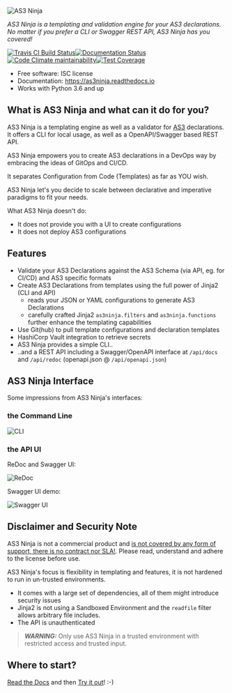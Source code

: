 ![AS3 Ninja](https://raw.githubusercontent.com/simonkowallik/as3ninja/master/docs/_static/logo.png)

_AS3 Ninja is a templating and validation engine for your AS3 declarations. No matter if you prefer a CLI or Swagger REST API, AS3 Ninja has you covered!_

[![Travis CI Build
Status](https://img.shields.io/travis/com/simonkowallik/as3ninja/master?style=flat-square)](https://travis-ci.com/simonkowallik/as3ninja)[![Documentation
Status](https://img.shields.io/readthedocs/as3ninja/latest?style=flat-square)](https://as3ninja.readthedocs.io/en/latest/?badge=latest)[![Code Climate maintainability](https://img.shields.io/codeclimate/maintainability/simonkowallik/as3ninja?style=flat-square)](https://codeclimate.com/github/simonkowallik/as3ninja)[![Test
Coverage](https://img.shields.io/codecov/c/github/simonkowallik/as3ninja?style=flat-square)](https://codecov.io/gh/simonkowallik/as3ninja)

- Free software: ISC license
- Documentation: <https://as3ninja.readthedocs.io>
- Works with Python 3.6 and up

## What is AS3 Ninja and what can it do for you?

AS3 Ninja is a templating engine as well as a validator for
[AS3](https://github.com/F5Networks/f5-appsvcs-extension/) declarations.
It offers a CLI for local usage, as well as a OpenAPI/Swagger based REST
API.

AS3 Ninja empowers you to create AS3 declarations in a DevOps way by
embracing the ideas of GitOps and CI/CD.

It separates Configuration from Code (Templates) as far as YOU wish.

AS3 Ninja let's you decide to scale between declarative and imperative
paradigms to fit your needs.

What AS3 Ninja doesn't do:

- It does not provide you with a UI to create configurations
- It does not deploy AS3 configurations

## Features

- Validate your AS3 Declarations against the AS3 Schema (via API, eg. for CI/CD) and AS3 specific formats
- Create AS3 Declarations from templates using the full power of Jinja2 (CLI and API)
  - reads your JSON or YAML configurations to generate AS3 Declarations
  - carefully crafted Jinja2 `as3ninja.filters` and `as3ninja.functions` further enhance the templating capabilities
- Use Git(hub) to pull template configurations and declaration templates
- HashiCorp Vault integration to retrieve secrets
- AS3 Ninja provides a simple CLI..
- ..and a REST API including a Swagger/OpenAPI interface at `/api/docs` and `/api/redoc` (openapi.json @ `/api/openapi.json`)

## AS3 Ninja Interface

Some impressions from AS3 Ninja's interfaces:

### the Command Line

![CLI](https://as3ninja.readthedocs.io/en/latest/_images/_cli.svg)

### the API UI

ReDoc and Swagger UI:

![ReDoc](https://raw.githubusercontent.com/simonkowallik/as3ninja/master/docs/_static/_api.gif)

Swagger UI demo:

![Swagger UI](https://raw.githubusercontent.com/simonkowallik/as3ninja/master/docs/_static/_api_demo.gif)

## Disclaimer and Security Note

AS3 Ninja is not a commercial product and [is not covered by any form of support, there is no contract nor SLA!](./docs/support.rst). Please read, understand and adhere to the license before use.

AS3 Ninja's focus is flexibility in templating and features, it is not hardened to run in un-trusted environments.

- It comes with a large set of dependencies, all of them might introduce security issues
- Jinja2 is not using a Sandboxed Environment and the `readfile` filter allows arbitrary file includes.
- The API is unauthenticated

> **_WARNING:_**  Only use AS3 Ninja in a trusted environment with restricted access and trusted input.

## Where to start?

[Read the Docs](https://as3ninja.readthedocs.io/) and then [Try it out](https://as3ninja.readthedocs.io/en/latest/usage.html)\! :-)
